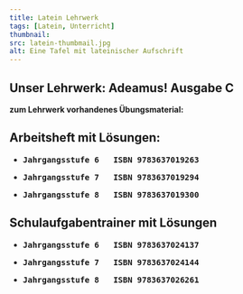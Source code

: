 ```yaml
---
title: Latein Lehrwerk
tags: [Latein, Unterricht]
thumbnail:
src: latein-thumbmail.jpg
alt: Eine Tafel mit lateinischer Aufschrift
---
```


<h2>Unser Lehrwerk: <strong>Adeamus! Ausgabe C<strong></h2>

<gallery title="Übungshefte">  <!-- ich hoffe auf eine Gallerie-->
<figure>
    <v-image name="latubh1"></v-image>
</figure>
<figure>
    <v-image name="latubh2"></v-image>
</figure>
<figure>
    <v-image name="latubh3"></v-image>
</figure>
    
</gallery>

<p>
zum Lehrwerk vorhandenes Übungsmaterial:
</p>
<p>
<h2>Arbeitsheft mit Lösungen:</h2>
</p>

<ul>
<li>
<pre>Jahrgangsstufe 6   ISBN 9783637019263</pre>
</li>
<li>
<pre>Jahrgangsstufe 7   ISBN 9783637019294</pre>
</li>
<li>
<pre>Jahrgangsstufe 8   ISBN 9783637019300 </pre>
</li>

</ul>

<h2>Schulaufgabentrainer mit Lösungen</h2>
</p>

<ul>
<li>
<pre>Jahrgangsstufe 6   ISBN 9783637024137</pre>
</li>
<li>
<pre>Jahrgangsstufe 7   ISBN 9783637024144</pre>
</li>
<li>
<pre>Jahrgangsstufe 8   ISBN 9783637026261 </pre>
</li>

</ul>
<!--Latein Lehrwerk Bilder-->
